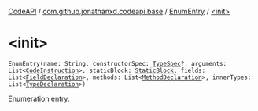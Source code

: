 [CodeAPI](../../index.md) / [com.github.jonathanxd.codeapi.base](../index.md) / [EnumEntry](index.md) / [&lt;init&gt;](.)

# &lt;init&gt;

`EnumEntry(name: String, constructorSpec: `[`TypeSpec`](../-type-spec/index.md)`?, arguments: List<`[`CodeInstruction`](../../com.github.jonathanxd.codeapi/-code-instruction.md)`>, staticBlock: `[`StaticBlock`](../-static-block/index.md)`, fields: List<`[`FieldDeclaration`](../-field-declaration/index.md)`>, methods: List<`[`MethodDeclaration`](../-method-declaration/index.md)`>, innerTypes: List<`[`TypeDeclaration`](../-type-declaration/index.md)`>)`

Enumeration entry.

